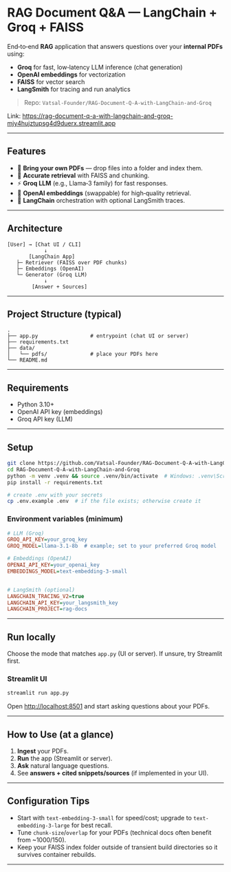 # RAG Document Q\&A — LangChain + Groq + FAISS

End‑to‑end **RAG** application that answers questions over your **internal PDFs** using:

* **Groq** for fast, low‑latency LLM inference (chat generation)
* **OpenAI embeddings** for vectorization
* **FAISS** for vector search
* **LangSmith** for tracing and run analytics

> Repo: `Vatsal-Founder/RAG-Document-Q-A-with-LangChain-and-Groq`


Link: https://rag-document-q-a-with-langchain-and-groq-mjy4hujztupsg4d9duerx.streamlit.app

---

## Features

* 📄 **Bring your own PDFs** — drop files into a folder and index them.
* 🧭 **Accurate retrieval** with FAISS and chunking.
* ⚡ **Groq LLM** (e.g., Llama‑3 family) for fast responses.
* 🔎 **OpenAI embeddings** (swappable) for high‑quality retrieval.
* 🧩 **LangChain** orchestration with optional LangSmith traces.

---

## Architecture

```
[User] → [Chat UI / CLI]
            ↓
       [LangChain App]
   ├─ Retriever (FAISS over PDF chunks)
   ├─ Embeddings (OpenAI)
   └─ Generator (Groq LLM)
            ↓
        [Answer + Sources]
```

---

## Project Structure (typical)

```
.
├── app.py                 # entrypoint (chat UI or server)
├── requirements.txt
├── data/
│   └── pdfs/              # place your PDFs here
└── README.md
```

---

## Requirements

* Python 3.10+
* OpenAI API key (embeddings)
* Groq API key (LLM)

---

## Setup

```bash
git clone https://github.com/Vatsal-Founder/RAG-Document-Q-A-with-LangChain-and-Groq.git
cd RAG-Document-Q-A-with-LangChain-and-Groq
python -m venv .venv && source .venv/bin/activate  # Windows: .venv\Scripts\activate
pip install -r requirements.txt

# create .env with your secrets
cp .env.example .env  # if the file exists; otherwise create it
```

### Environment variables (minimum)

```ini
# LLM (Groq)
GROQ_API_KEY=your_groq_key
GROQ_MODEL=llama-3.1-8b  # example; set to your preferred Groq model

# Embeddings (OpenAI)
OPENAI_API_KEY=your_openai_key
EMBEDDINGS_MODEL=text-embedding-3-small


# LangSmith (optional)
LANGCHAIN_TRACING_V2=true
LANGCHAIN_API_KEY=your_langsmith_key
LANGCHAIN_PROJECT=rag-docs
```

---


## Run locally

Choose the mode that matches `app.py` (UI or server). If unsure, try Streamlit first.

### Streamlit UI

```bash
streamlit run app.py
```

Open [http://localhost:8501](http://localhost:8501) and start asking questions about your PDFs.


---



## How to Use (at a glance)

1. **Ingest** your PDFs.
2. **Run** the app (Streamlit or server).
3. **Ask** natural language questions.
4. See **answers + cited snippets/sources** (if implemented in your UI).

---

## Configuration Tips

* Start with `text-embedding-3-small` for speed/cost; upgrade to `text-embedding-3-large` for best recall.
* Tune `chunk-size`/`overlap` for your PDFs (technical docs often benefit from \~1000/150).
* Keep your FAISS index folder outside of transient build directories so it survives container rebuilds.

---

